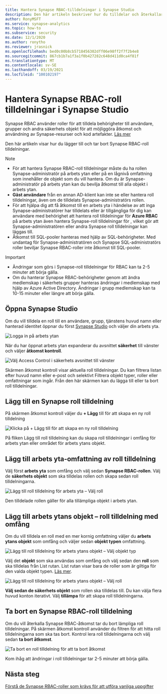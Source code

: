 ```yaml
---
title: Hantera Synapse RBAC-tilldelningar i Synapse Studio
description: Den här artikeln beskriver hur du tilldelar och återkallar Synapse RBAC-roller till AAD säkerhets objekt
author: RonyMSFT
ms.service: synapse-analytics
ms.topic: how-to
ms.subservice: security
ms.date: 12/1/2020
ms.author: ronytho
ms.reviewer: jrasnick
ms.openlocfilehash: bed0c00b8cb5718456302dff06e98ff2f7f2b4e8
ms.sourcegitcommit: 867cb1b7a1f3a1f0b427282c648d411d0ca4f81f
ms.translationtype: MT
ms.contentlocale: sv-SE
ms.lasthandoff: 03/19/2021
ms.locfileid: "100102197"
---
```

# <a name="how-to-manage-synapse-rbac-role-assignments-in-synapse-studio"></a>Hantera Synapse RBAC-roll tilldelningar i Synapse Studio

Synapse RBAC använder roller för att tilldela behörigheter till användare, grupper och andra säkerhets objekt för att möjliggöra åtkomst och användning av Synapse-resurser och kod artefakter.  [Läs mer](./synapse-workspace-synapse-rbac.md)

Den här artikeln visar hur du lägger till och tar bort Synapse RBAC-roll tilldelningar.

>[!Note]
>- För att hantera Synapse RBAC-roll tilldelningar måste du ha rollen Synapse-administratör på arbets ytan eller på en lågnivå omfattning som innehåller de objekt som du vill hantera. Om du är Synapse-administratör på arbets ytan kan du bevilja åtkomst till alla objekt i arbets ytan. 
>- **Gäst användare** från en annan AD-klient kan inte se eller hantera roll tilldelningar, även om de tilldelats Synapse-administratörs rollen.
>- För att hjälpa dig att få åtkomst till en arbets yta i händelse av att inga Synapse-administratörer har tilldelats eller är tillgängliga för dig kan användare med behörighet att hantera roll tilldelningar för **Azure RBAC** på arbets ytan även hantera Synapse-roll tilldelningar för  , vilket gör att Synapse-administratören eller andra Synapse roll tilldelningar kan läggas till.
>- Åtkomst till SQL-pooler hanteras med hjälp av SQL-behörigheter.  Med undantag för Synapse-administratören och Synapse SQL-administratörs roller beviljar Synapse RBAC-roller inte åtkomst till SQL-pooler.

>[!important]
>- Ändringar som görs i Synapse-roll tilldelningar för RBAC kan ta 2-5 minuter att börja gälla. 
>- Om du hanterar Synapse RBAC-behörigheter genom att ändra medlemskap i säkerhets grupper hanteras ändringar i medlemskap med hjälp av Azure Active Directory.  Ändringar i grupp medlemskap kan ta 10-15 minuter eller längre att börja gälla.

## <a name="open-synapse-studio"></a>Öppna Synapse Studio  

Om du vill tilldela en roll till en användare, grupp, tjänstens huvud namn eller hanterad identitet öppnar du först [Synapse Studio](https://web.azuresynapse.net/) och väljer din arbets yta. 

![Logga in på arbets ytan](./media/common/login-workspace.png) 
 
 När du har öppnat arbets ytan expanderar du avsnittet **säkerhet** till vänster och väljer **åtkomst kontroll**. 

 ![Välj Access Control i säkerhets avsnittet till vänster](./media/how-to-manage-synapse-rbac-role-assignments/left-nav-security-access-control.png)

Skärmen åtkomst kontroll visar aktuella roll tilldelningar.  Du kan filtrera listan efter huvud namn eller e-post och selektivt Filtrera objekt typer, roller eller omfattningar som ingår. Från den här skärmen kan du lägga till eller ta bort roll tilldelningar.  

## <a name="add-a-synapse-role-assignment"></a>Lägg till en Synapse roll tilldelning

På skärmen åtkomst kontroll väljer du **+ Lägg** till för att skapa en ny roll tilldelning

![Klicka på + Lägg till för att skapa en ny roll tilldelning](./media/how-to-manage-synapse-rbac-role-assignments/access-control-add.png)

På fliken Lägg till roll tilldelning kan du skapa roll tilldelningar i omfång för arbets ytan eller området för arbets ytans objekt. 

## <a name="add-workspace-scoped-role-assignment"></a>Lägg till arbets yta-omfattning av roll tilldelning

Välj först **arbets yta** som omfång och välj sedan **Synapse RBAC-rollen**.  Välj de **säkerhets objekt** som ska tilldelas rollen och skapa sedan roll tilldelningarna. 

![Lägg till roll tilldelning för arbets yta – Välj roll](./media/how-to-manage-synapse-rbac-role-assignments/access-control-workspace-role-assignment.png) 

Den tilldelade rollen gäller för alla tillämpliga objekt i arbets ytan.

## <a name="add-workspace-item-scoped-role-assignment"></a>Lägg till arbets ytans objekt – roll tilldelning med omfång

Om du vill tilldela en roll med en mer kornig omfattning väljer du **arbets ytans objekt** som omfång och väljer sedan **objekt typen** omfattning.       

![Lägg till roll tilldelning för arbets ytans objekt – Välj objekt typ](./media/how-to-manage-synapse-rbac-role-assignments/access-control-add-workspace-item-assignment-select-item-type.png) 

Välj det **objekt** som ska användas som omfång och välj sedan den **roll** som ska tilldelas från List rutan.  List rutan visar bara de roller som är giltiga för den valda objekt typen. [Läs mer](./synapse-workspace-synapse-rbac.md).  

![Lägg till roll tilldelning för arbets ytans objekt – Välj roll](./media/how-to-manage-synapse-rbac-role-assignments/access-control-add-workspace-item-assignment-select-role.png) 
 
**Välj sedan de säkerhets objekt** som rollen ska tilldelas till.  Du kan välja flera huvud konton iterativt.  Välj **tillämpa** för att skapa roll tilldelningarna.

## <a name="remove-a-synapse-rbac-role-assignment"></a>Ta bort en Synapse RBAC-roll tilldelning

Om du vill återkalla Synapse RBAC-åtkomst tar du bort lämpliga roll tilldelningar.  På skärmen åtkomst kontroll använder du filtren för att hitta roll tilldelningarna som ska tas bort.  Kontrol lera roll tilldelningarna och välj sedan **ta bort åtkomst**.   

![Ta bort en roll tilldelning för att ta bort åtkomst](./media/how-to-manage-synapse-rbac-role-assignments/access-control-remove-access.png)

Kom ihåg att ändringar i roll tilldelningar tar 2-5 minuter att börja gälla.   

## <a name="next-steps"></a>Nästa steg

[Förstå de Synapse RBAC-roller som krävs för att utföra vanliga uppgifter](./synapse-workspace-understand-what-role-you-need.md)